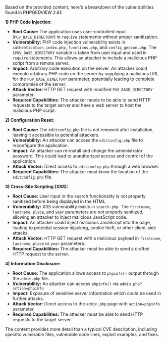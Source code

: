 Based on the provided content, here's a breakdown of the vulnerabilities found in PHPGEDVIEW 2.61:

**1) PHP Code Injection:**

*   **Root Cause:** The application uses user-controlled input (`PGV_BASE_DIRECTORY`) in `require` statements without proper sanitization.
*   **Vulnerability:**  PHP code injection vulnerability exists in `authentication_index.php`, `functions.php`, and `config_gedcom.php`. The `$PGV_BASE_DIRECTORY` variable is taken from user input and used in `require` statements. This allows an attacker to include a malicious PHP script from a remote server.
*   **Impact:** Arbitrary code execution on the server. An attacker could execute arbitrary PHP code on the server by supplying a malicious URL for the `PGV_BASE_DIRECTORY` parameter, potentially leading to complete compromise of the server.
*   **Attack Vector:** HTTP GET request with modified `PGV_BASE_DIRECTORY` parameter.
*   **Required Capabilities:** The attacker needs to be able to send HTTP requests to the target server and have a web server to host the malicious PHP script.

**2) Configuration Reset:**

*   **Root Cause:** The `editconfig.php` file is not removed after installation, leaving it accessible to potential attackers.
*  **Vulnerability:** An attacker can access the `editconfig.php` file to reconfigure the application.
*   **Impact:** An attacker can re-install and change the administrator password. This could lead to unauthorized access and control of the application.
*   **Attack Vector:** Direct access to `editconfig.php` through a web browser.
*   **Required Capabilities:** The attacker must know the location of the `editconfig.php` file.

**3) Cross-Site Scripting (XSS):**

*   **Root Cause:** User input in the search functionality is not properly sanitized before being displayed in the HTML.
*   **Vulnerability:** XSS vulnerability exists in `search.php`. The `firstname`, `lastname`, `place`, and `year` parameters are not properly sanitized, allowing an attacker to inject malicious JavaScript code.
*   **Impact:** An attacker could inject malicious JavaScript into the page, leading to potential session hijacking, cookie theft, or other client-side attacks.
*   **Attack Vector:** HTTP GET request with a malicious payload in `firstname`, `lastname`, `place` or `year` parameters.
*  **Required Capabilities:** The attacker must be able to send a crafted HTTP request to the server.

**4) Information Disclosure:**

*   **Root Cause:** The application allows access to `phpinfo()` output through the `admin.php` file.
*   **Vulnerability:** An attacker can access `phpinfo()` via `admin.php?action=phpinfo`
*   **Impact:** Exposure of sensitive server information which could be used in further attacks.
*   **Attack Vector:** Direct access to the `admin.php` page with `action=phpinfo` parameter.
*   **Required Capabilities:** The attacker must be able to send HTTP requests to the target server.

The content provides more detail than a typical CVE description, including specific vulnerable files, vulnerable code lines, exploit examples, and fixes.